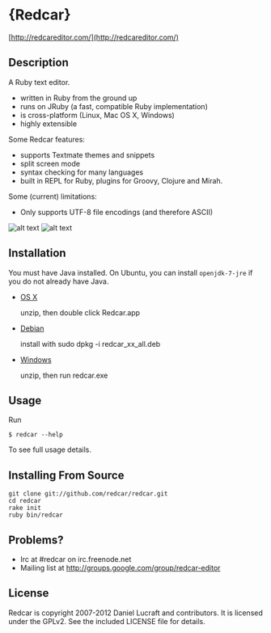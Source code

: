 {Redcar}
========

[http://redcareditor.com/](http://redcareditor.com/)

## Description

A Ruby text editor.

 * written in Ruby from the ground up
 * runs on JRuby (a fast, compatible Ruby implementation)
 * is cross-platform (Linux, Mac OS X, Windows)
 * highly extensible

Some Redcar features:

 * supports Textmate themes and snippets
 * split screen mode
 * syntax checking for many languages
 * built in REPL for Ruby, plugins for Groovy, Clojure and Mirah.

Some (current) limitations:

 * Only supports UTF-8 file encodings (and therefore ASCII)

![alt text](http://redcareditor.com/images/redcar-4-thumb.png "Title")
![alt text](http://redcareditor.com/images/redcar-1-thumb.png "Title")

## Installation

You must have Java installed. On Ubuntu, you can install `openjdk-7-jre` if you do not already have Java.

 * [OS X]()

    unzip, then double click Redcar.app
    
 * [Debian]()

    install with sudo dpkg -i redcar_xx_all.deb
    
 * [Windows]()

    unzip, then run redcar.exe

## Usage

Run 

    $ redcar --help

To see full usage details.

## Installing From Source

    git clone git://github.com/redcar/redcar.git
    cd redcar
    rake init
    ruby bin/redcar

## Problems?

* Irc at #redcar on irc.freenode.net
* Mailing list at http://groups.google.com/group/redcar-editor

## License

Redcar is copyright 2007-2012 Daniel Lucraft and contributors.
It is licensed under the GPLv2. See the included LICENSE file for details.
